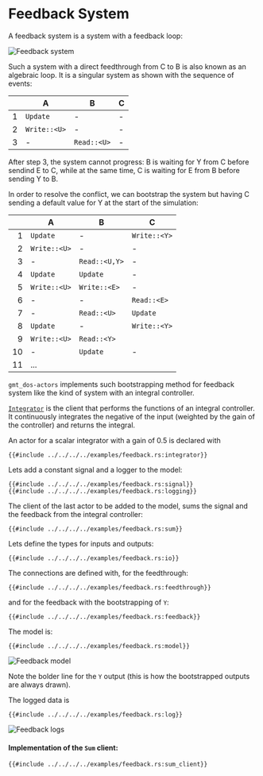 # Feedback System

A feedback system is a system with a feedback loop:

![Feedback system](feedback.dot.svg)

Such a system with a direct feedthrough from C to B is also known as an algebraic loop.
It is a singular system as shown with the sequence of events:

|| A | B | C |
|-:|---|---|---|
|1| `Update` | - | - |
|2| `Write::<U>` | - | - | 
|3| - | `Read::<U>` | - |

After step 3, the system cannot progress: B is waiting for  Y from C before sendind E to C, while at the same time, C is waiting for E from B before sending Y to B.

In order to resolve the conflict, we can bootstrap the system but having C sending a default value for Y at the start of the simulation:

|| A | B | C |
|-:|---|---|---|
|1| `Update` | - | `Write::<Y>` |
|2| `Write::<U>` | - | - | 
|3| - | `Read::<U,Y>` | - |
|4| `Update` | `Update` | - |
|5| `Write::<U>` | `Write::<E>` | - |
|6| - | - | `Read::<E>` |
|7| - | `Read::<U>` | `Update` |
|8| `Update` | - | `Write::<Y>` |
|9| `Write::<U>` | `Read::<Y>` |
|10| - | `Update` | - |
|11| ...

`gmt_dos-actors` implements such bootstrapping method for feedback system like the kind of system with an integral controller.

[`Integrator`][integrator] is the client that performs the functions of an integral controller.
It continuously integrates the negative of the input (weighted by the gain of the controller) and returns the integral. 

An actor for a scalar integrator with a gain of 0.5 is declared with
```rust,no_run,noplayground
{{#include ../../../../examples/feedback.rs:integrator}}
```
Lets add a constant signal and a logger to the model:
```rust,no_run,noplayground
{{#include ../../../../examples/feedback.rs:signal}}
{{#include ../../../../examples/feedback.rs:logging}}
```
The client of the last actor to be added to the model, sums the signal and the feedback from the integral controller:
```rust,no_run,noplayground
{{#include ../../../../examples/feedback.rs:sum}}
```

Lets define the types for inputs and outputs:
```rust,no_run,noplayground
{{#include ../../../../examples/feedback.rs:io}}
```

The connections are defined with, for the feedthrough:
```rust,no_run,noplayground
{{#include ../../../../examples/feedback.rs:feedthrough}}
```
and for the feedback with the bootstrapping of `Y`:
```rust,no_run,noplayground
{{#include ../../../../examples/feedback.rs:feedback}}
```
The model is:
```rust,no_run,noplayground
{{#include ../../../../examples/feedback.rs:model}}
```
![Feedback model](feedback-model.dot.svg)

Note the bolder line for the `Y` output (this is how the bootstrapped outputs are always drawn).

The logged data is
```rust,no_run,noplayground
{{#include ../../../../examples/feedback.rs:log}}
```
![Feedback logs](feedback_out.png)

#### Implementation of the `Sum` client:
```rust,no_run,noplayground
{{#include ../../../../examples/feedback.rs:sum_client}}
```

[integrator]: https://docs.rs/gmt_dos-clients/latest/gmt_dos_clients/struct.Integrator.html